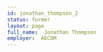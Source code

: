 ```yaml
---
id: jonathan_thompson_2
status: former
layout: page
full_name:  Jonathan Thompson
employer:  AECOM
---
```

